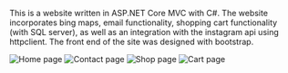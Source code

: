 This is a website written in ASP.NET Core MVC with C#. The website incorporates bing maps, email functionality, shopping cart functionality (with SQL server), as well as an 
integration with the instagram api using httpclient. The front end of the site was designed with bootstrap.

![Home page](https://user-images.githubusercontent.com/23728588/125378712-3bd1c900-e35d-11eb-9ddf-1ed109ff277c.PNG)
![Contact page](https://user-images.githubusercontent.com/23728588/125378785-5a37c480-e35d-11eb-9243-d146ea83ce4d.PNG)
![Shop page](https://user-images.githubusercontent.com/23728588/125378903-8eab8080-e35d-11eb-9b1d-e3bb9cf51357.PNG)
![Cart page](https://user-images.githubusercontent.com/23728588/125378989-b69ae400-e35d-11eb-9673-3b2e6a391133.PNG)

